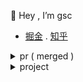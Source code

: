 👋 Hey , I’m gsc

- <a href="https://juejin.cn/user/3540892041350174">掘金</a> . <a href="https://www.zhihu.com/people/heygsc">知乎</a>

<details>

<summary>pr ( merged )</summary>
  
  - [https://github.com/vuejs/router/pull/2099](https://github.com/vuejs/router/pull/2099) (样式)

  - [https://github.com/vuejs/docs/pull/2572](https://github.com/vuejs/docs/pull/2572) (样式)
  
  - [https://github.com/element-plus/element-plus/pull/15694](https://github.com/element-plus/element-plus/pull/15694) (样式)

  - [https://github.com/element-plus/element-plus/pull/15276](https://github.com/element-plus/element-plus/pull/15276) (样式)
  
  - [https://github.com/nodejs/nodejs.org/pull/6395](https://github.com/nodejs/nodejs.org/pull/6395) (样式) 

  - [https://github.com/vuejs/vuex/pull/2229](https://github.com/vuejs/vuex/pull/2229) (配置)

  - [https://github.com/vuejs/docs/pull/2578](https://github.com/vuejs/docs/pull/2578) (playground demo)
  
  - [https://github.com/vuejs/router/pull/2120](https://github.com/vuejs/router/pull/2120) (删除无效import)
  
  - [https://github.com/tailwindlabs/tailwindcss.com/pull/1751](https://github.com/tailwindlabs/tailwindcss.com/pull/1751) (文档)

  - [https://github.com/nuxt/nuxt/pull/24948](https://github.com/nuxt/nuxt/pull/24948) (文档)
  
  - [https://github.com/vuejs/docs/pull/2632](https://github.com/vuejs/docs/pull/2632) (文档)

  - [https://github.com/opentiny/tiny-vue/pull/171](https://github.com/opentiny/tiny-vue/pull/171) (文档)
  
  - [https://github.com/mdn/translated-content/pull/18331](https://github.com/mdn/translated-content/pull/18331) (文档)

</details>

<details>

<summary>project</summary>

  - [黑盒圣经 (xiaoheihe-literature)](https://github.com/heygsc/xiaoheihe-literature) (VitePress构建，段子收集)
  
  - [单词之风 (word-wind)](https://github.com/heygsc/word-wind) (JavaScript构建，在线背单词网页)

  - [ultra-button](https://github.com/heygsc/ultra-button) (Vue构建，按钮样式库)
 
  - [数数游戏 (count-puzzle)](https://github.com/heygsc/count-puzzle) (Vue构建，数数游戏)
  
  - [answer-yes](https://github.com/heygsc/answer-yes) (Vue构建)

</details>

<!-- 

<h3> &nbsp &nbsp &nbsp &nbsp  &nbsp &nbsp &nbsp &nbsp &nbsp 😀&nbsp😁&nbsp😂&nbsp😃&nbsp😄 &nbsp &nbsp &nbsp &nbsp &nbsp &nbsp &nbsp &nbsp &nbsp &nbsp &nbsp &nbsp &nbsp &nbsp 😅&nbsp😆&nbsp😉&nbsp😊&nbsp😋&nbsp😎 &nbsp &nbsp &nbsp &nbsp &nbsp &nbsp &nbsp &nbsp 😍&nbsp😘&nbsp😗&nbsp😙&nbsp😚&nbsp😇</h3>

<h3> &nbsp &nbsp &nbsp &nbsp &nbsp &nbsp 😐 &nbsp &nbsp &nbsp &nbsp &nbsp &nbsp &nbsp &nbsp &nbsp &nbsp &nbsp &nbsp &nbsp &nbsp &nbsp &nbsp &nbsp &nbsp  &nbsp &nbsp &nbsp &nbsp &nbsp &nbsp &nbsp &nbsp &nbsp &nbsp &nbsp 😑 &nbsp &nbsp &nbsp &nbsp &nbsp &nbsp &nbsp &nbsp &nbsp &nbsp &nbsp &nbsp &nbsp &nbsp &nbsp &nbsp &nbsp &nbsp &nbsp &nbsp &nbsp &nbsp &nbsp 😶</h3>

<h3> &nbsp &nbsp &nbsp &nbsp 😏 &nbsp &nbsp &nbsp &nbsp &nbsp &nbsp &nbsp &nbsp &nbsp &nbsp &nbsp &nbsp &nbsp &nbsp &nbsp &nbsp &nbsp &nbsp &nbsp &nbsp &nbsp &nbsp &nbsp &nbsp &nbsp &nbsp &nbsp &nbsp &nbsp &nbsp &nbsp 😣 &nbsp &nbsp &nbsp &nbsp &nbsp &nbsp &nbsp &nbsp &nbsp &nbsp &nbsp &nbsp &nbsp &nbsp &nbsp &nbsp &nbsp &nbsp &nbsp &nbsp &nbsp &nbsp &nbsp 😥</h3>

<h3> &nbsp &nbsp 😮 &nbsp &nbsp &nbsp &nbsp &nbsp &nbsp &nbsp &nbsp &nbsp &nbsp &nbsp &nbsp &nbsp 😯&nbsp😪&nbsp😫&nbsp😴 &nbsp &nbsp &nbsp &nbsp &nbsp &nbsp &nbsp &nbsp 😌&nbsp😛&nbsp😜&nbsp😝&nbsp😒&nbsp😓 &nbsp &nbsp &nbsp &nbsp &nbsp &nbsp &nbsp &nbsp 😞</h3>

<h3> &nbsp &nbsp &nbsp &nbsp 😟 &nbsp &nbsp &nbsp &nbsp &nbsp &nbsp &nbsp &nbsp &nbsp &nbsp &nbsp &nbsp &nbsp &nbsp &nbsp &nbsp &nbsp &nbsp 😤 &nbsp &nbsp &nbsp &nbsp &nbsp &nbsp &nbsp &nbsp &nbsp &nbsp &nbsp &nbsp &nbsp &nbsp &nbsp &nbsp &nbsp &nbsp &nbsp &nbsp &nbsp &nbsp &nbsp &nbsp &nbsp 😢 &nbsp &nbsp &nbsp &nbsp &nbsp &nbsp &nbsp &nbsp 😭</h3>

<h3>&nbsp &nbsp &nbsp &nbsp &nbsp &nbsp 😦 &nbsp &nbsp &nbsp &nbsp &nbsp &nbsp &nbsp &nbsp &nbsp &nbsp &nbsp &nbsp &nbsp &nbsp 😬 &nbsp &nbsp &nbsp &nbsp &nbsp &nbsp &nbsp &nbsp &nbsp &nbsp &nbsp &nbsp &nbsp &nbsp &nbsp &nbsp &nbsp &nbsp &nbsp &nbsp &nbsp &nbsp &nbsp &nbsp &nbsp &nbsp &nbsp 😧 &nbsp &nbsp &nbsp &nbsp &nbsp &nbsp &nbsp &nbsp 😨</h3>

<h3> &nbsp &nbsp  &nbsp &nbsp &nbsp &nbsp &nbsp &nbsp &nbsp 😰&nbsp🎅&nbsp😡&nbsp👦&nbsp😱 &nbsp &nbsp &nbsp &nbsp &nbsp &nbsp &nbsp &nbsp &nbsp &nbsp &nbsp &nbsp &nbsp &nbsp 😳&nbsp🔎&nbsp🚀 &nbsp🎁&nbsp💎&nbsp😵 &nbsp &nbsp &nbsp &nbsp &nbsp &nbsp &nbsp &nbsp 🎨&nbsp ⏳&nbsp 😈&nbsp🔧&nbsp👷&nbsp😠</h3>

-->
<!--
<img src="https://github-readme-stats.vercel.app/api?username=heygsc&show_icons=true&theme=codeSTACKr"  height="150">
<img src="https://github-readme-streak-stats.herokuapp.com?user=heygsc&theme=dark&hide_border=true"  height="150">

<img src="/gsc.png"  height="100">
-->

<!--
![](https://komarev.com/ghpvc/?username=heygsc&color=orange&style=for-the-badge)
-->
